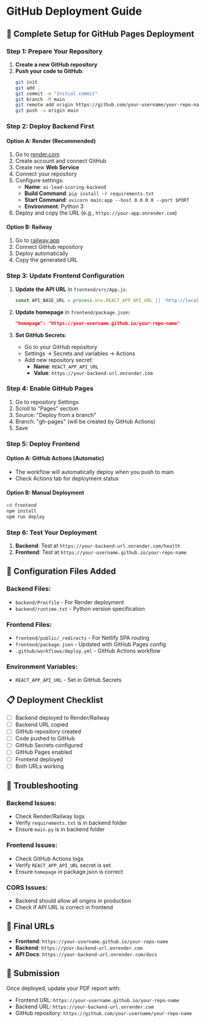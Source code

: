 # GitHub Deployment Guide

## 🚀 Complete Setup for GitHub Pages Deployment

### Step 1: Prepare Your Repository

1. **Create a new GitHub repository**
2. **Push your code to GitHub**:
   ```bash
   git init
   git add .
   git commit -m "Initial commit"
   git branch -M main
   git remote add origin https://github.com/your-username/your-repo-name.git
   git push -u origin main
   ```

### Step 2: Deploy Backend First

#### Option A: Render (Recommended)
1. Go to [render.com](https://render.com)
2. Create account and connect GitHub
3. Create new **Web Service**
4. Connect your repository
5. Configure settings:
   - **Name**: `ai-lead-scoring-backend`
   - **Build Command**: `pip install -r requirements.txt`
   - **Start Command**: `uvicorn main:app --host 0.0.0.0 --port $PORT`
   - **Environment**: Python 3
6. Deploy and copy the URL (e.g., `https://your-app.onrender.com`)

#### Option B: Railway
1. Go to [railway.app](https://railway.app)
2. Connect GitHub repository
3. Deploy automatically
4. Copy the generated URL

### Step 3: Update Frontend Configuration

1. **Update the API URL** in `frontend/src/App.js`:
   ```javascript
   const API_BASE_URL = process.env.REACT_APP_API_URL || 'http://localhost:8000';
   ```

2. **Update homepage** in `frontend/package.json`:
   ```json
   "homepage": "https://your-username.github.io/your-repo-name"
   ```

3. **Set GitHub Secrets**:
   - Go to your GitHub repository
   - Settings → Secrets and variables → Actions
   - Add new repository secret:
     - **Name**: `REACT_APP_API_URL`
     - **Value**: `https://your-backend-url.onrender.com`

### Step 4: Enable GitHub Pages

1. Go to repository Settings
2. Scroll to "Pages" section
3. Source: "Deploy from a branch"
4. Branch: "gh-pages" (will be created by GitHub Actions)
5. Save

### Step 5: Deploy Frontend

#### Option A: GitHub Actions (Automatic)
- The workflow will automatically deploy when you push to main
- Check Actions tab for deployment status

#### Option B: Manual Deployment
```bash
cd frontend
npm install
npm run deploy
```

### Step 6: Test Your Deployment

1. **Backend**: Test at `https://your-backend-url.onrender.com/health`
2. **Frontend**: Test at `https://your-username.github.io/your-repo-name`

## 🔧 Configuration Files Added

### Backend Files:
- `backend/Procfile` - For Render deployment
- `backend/runtime.txt` - Python version specification

### Frontend Files:
- `frontend/public/_redirects` - For Netlify SPA routing
- `frontend/package.json` - Updated with GitHub Pages config
- `.github/workflows/deploy.yml` - GitHub Actions workflow

### Environment Variables:
- `REACT_APP_API_URL` - Set in GitHub Secrets

## 📋 Deployment Checklist

- [ ] Backend deployed to Render/Railway
- [ ] Backend URL copied
- [ ] GitHub repository created
- [ ] Code pushed to GitHub
- [ ] GitHub Secrets configured
- [ ] GitHub Pages enabled
- [ ] Frontend deployed
- [ ] Both URLs working

## 🐛 Troubleshooting

### Backend Issues:
- Check Render/Railway logs
- Verify `requirements.txt` is in backend folder
- Ensure `main.py` is in backend folder

### Frontend Issues:
- Check GitHub Actions logs
- Verify `REACT_APP_API_URL` secret is set
- Ensure `homepage` in package.json is correct

### CORS Issues:
- Backend should allow all origins in production
- Check if API URL is correct in frontend

## 🎯 Final URLs

- **Frontend**: `https://your-username.github.io/your-repo-name`
- **Backend**: `https://your-backend-url.onrender.com`
- **API Docs**: `https://your-backend-url.onrender.com/docs`

## 📧 Submission

Once deployed, update your PDF report with:
- Frontend URL: `https://your-username.github.io/your-repo-name`
- Backend URL: `https://your-backend-url.onrender.com`
- GitHub repository: `https://github.com/your-username/your-repo-name` 